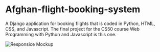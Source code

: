 # Afghan-flight-booking-system

A Django application for booking flights that is coded in Python, HTML, CSS, and Javascript. The final project for the CS50 course Web Programming with Python and Javascript is this one.

![Responsice Mockup](https://github.com/lucyrush/readme-template/flight/static/img/home.png)